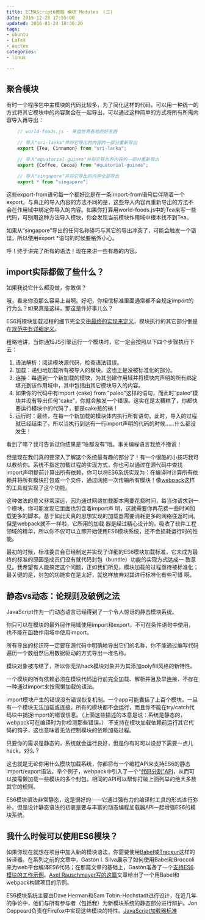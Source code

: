 ```yaml
---
title: ECMAScript6教程 模块 Modules　(二)
date: 2015-12-28 17:55:00
updated: 2016-01-24 18:36:20
tags: 
- ubuntu
- LaTeX
- auctex
categories: 
- linux

---
```

## 聚合模块

有时一个程序包中主模块的代码比较多，为了简化这样的代码，可以用一种统一的方式将其它模块中的内容聚合在一起导出，可以通过这种简单的方式将所有所需内容导入再导出：

```javascript
    // world-foods.js - 来自世界各地的好东西

    // 导入"sri-lanka"并将它导出的内容的一部分重新导出
    export {Tea, Cinnamon} from "sri-lanka";

    // 导入"equatorial-guinea"并将它导出的内容的一部分重新导出
    export {Coffee, Cocoa} from "equatorial-guinea";

    // 导入"singapore"并将它导出的内容全部导出
    export * from "singapore";
```
这些export-from语句每一个都好比是在一条import-from语句后伴随着一个export。与真正的导入内容的方法不同的是，这些导入内容再重新导出的方法不会在作用域中绑定你导入的内容。如果你打算用world-foods.js中的Tea来写一些代码，可别用这种方法导入模块，你会发现当前模块作用域中根本找不到Tea。


<!--more-->


如果从“singapore”导出的任何名称碰巧与其它的导出冲突了，可能会触发一个错误，所以使用export *语句的时候要格外小心。

呼！终于讲完了所有的语法！现在来讲一些有趣的内容。

## import实际都做了些什么？

如果我说它什么都没做，你敢信？

哦，看来你没那么容易上当啊。好吧，你相信标准里面通常都不会规定import的行为么？如果真是这样，那这是件好事儿么？

ES6将模块加载过程的细节完全交由[最终的实现来定义](http://www.ecma-international.org/ecma-262/6.0/index.html#sec-hostresolveimportedmodule)，模块执行的其它部分倒是在[规范中有详细定义](http://www.ecma-international.org/ecma-262/6.0/index.html#sec-toplevelmoduleevaluationjob)。

粗略地讲，当你通知JS引擎运行一个模块时，它一定会按照以下四个步骤执行下去：

 1. 语法解析：阅读模块源代码，检查语法错误。
 2. 加载：递归地加载所有被导入的模块。这也正是没被标准化的部分。
 3. 连接：每遇到一个新加载的模块，为其创建作用域并将模块内声明的所有绑定填充到该作用域中，其中包括由其它模块导入的内容。
 4. 如果你的代码中有import {cake} from "paleo"这样的语句，而此时“paleo”模块并没有导出任何“cake”，你就会触发一个错误。这实在是太糟糕了，你都快要运行模块中的代码了，都是cake惹的祸！
 5. 运行时：最终，在每一个新加载的模块体内执行所有语句。此时，导入的过程就已经结束了，所以当执行到达有一行import声明的代码的时候……什么都没发生！

看到了嘛？我可告诉过你结果是“啥都没有”哦。事关编程语言我绝不撒谎！

但是现在我们真的要深入了解这个系统最有趣的部分了！有一个很酷的小技巧我可以教给你。系统不指定加载过程的实现方式，你也可以通过在源代码中查找import声明提前计算出所有依赖，你可以将ES6系统实现为：在编译时计算所有依赖并将所有模块打包成一个文件，通过网络一次传输所有模块！像[webpack](http://www.2ality.com/2015/04/webpack-es6.html)这样的工具就实现了这个功能。

这种做法的意义非常深远，因为通过网络加载脚本需要花费时间，每当你请求到一个模块，你可能发现它里面也包含着import声 明，这就需要你再花费一些时间加载更多的脚本。基于如此天真的思想实现的加载器需要消耗更多的网络往返时间。但是webpack就不一样啦，它所用的加载 器是经过精心设计的，吸收了软件工程领域的精华，所以你不仅可以立即开始使用ES6模块系统，还不会损耗运行时的性能。

最初的时候，标准委员会已经制定并实现了详细的ES6模块加载标准，它未成为最终的标准的原因是成员们没有就代码封包（bundle）功能的实现方式达成一 致意见。我希望有人能搞定这个问题，正如我们所见，模块加载的过程亟待被标准化；最关键的是，封包的功能实在是太好，就这样放弃对其进行标准化有些可惜 啊。


## 静态vs动态：论规则及破例之法

JavaScript作为一门动态语言已经得到了一个令人惊讶的静态模块系统。

你只可以在模块的最外层作用域使用import和export，不可在条件语句中使用，也不能在函数作用域中使用import。

所有导出的标识符一定要在源代码中明确地导出它们的名称，你不能通过编写代码遍历一个数组然后用数据驱动的方式导出一堆名称。

模块对象被冻结了，所以你无法hack模块对象并为其添加polyfill风格的新特性。

一个模块的所有依赖必须在模块代码运行前完全加载、解析并且及早连接，不存在一种通过import来按需懒加载的语法。

import模块产生的错误没有错误恢复机制。一个app可能囊括了上百个模块，一旦有一个模块无法加载或连接，所有的模块都不会运行，而且你不能在try/catch代码块中捕捉import的错误信息。（上面这些描述的本意是说：系统是静态的，webpack可在编译时为你检测那些错误。）
不支持在模块加载依赖前运行其它代码的钩子，这也意味着无法控制模块的依赖加载过程。

只要你的需求是静态的，系统就会运行良好，但是你有时可以设想下需要一点儿hack，对么？

这也就是无论你用什么模块加载系统，你都将有一个编程API来支持ES6的静态import/export语法。举个例子，webpack中引入了一个“[代码分割”API](http://webpack.github.io/docs/code-splitting.html)，从而可以按需懒加载一些模块的多个封包。相同的API可以帮你打破上面列举的绝大多数其它的规则。

ES6模块语法非常静态，这是很好的——它通过强有力的编译时工具的形式进行弥补。但是设计静态语法的初衷是要与丰富的动态编程加载器API一起增强ES6的模块系统。

## 我什么时候可以使用ES6模块？

如果你现在就想在项目中加入新的模块语法，你需要使用[Babel](http://babeljs.io/)或[Traceur](https://github.com/google/traceur-compiler#what-is-traceur)这样的转译器。在系列之前的文章中，Gastón I. Silva展示了如何使用Babel和Broccoli来为web平台编译ES6代码；在那篇文章的基础上，Gastón准备了一个[支持ES6模块的工作示例](https://github.com/givanse/broccoli-babel-examples/tree/master/es6-modules)。[Axel Rauschmayer写的这篇](http://www.2ality.com/2015/04/webpack-es6.html)文章给出了一个用Babel和webpack构建项目的示例。

ES6模块系统主要由Dave Herman和Sam Tobin-Hochstadt进行设计，在近几年的争论中，他们与所有参与者（包括我）为新模块系统的静态部分进行辩护。Jon Coppeard负责在Firefox中实现这些模块的特性。[JavaScript加载器标准](https://github.com/whatwg/loader)